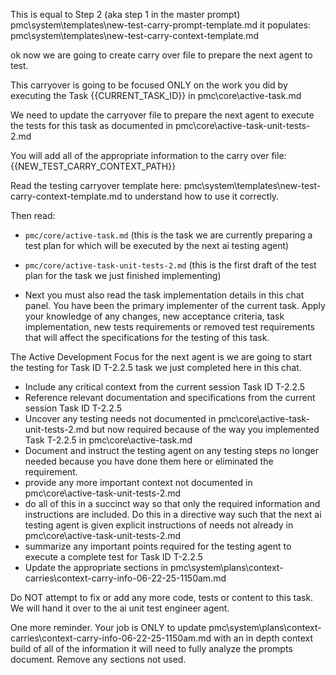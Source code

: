 This is equal to Step 2 (aka step 1 in the master prompt)
pmc\system\templates\new-test-carry-prompt-template.md
it populates:
pmc\system\templates\new-test-carry-context-template.md

ok now we are going to create carry over file to prepare the next agent to test. 

This carryover is going to be focused ONLY on the work you did by executing the Task {{CURRENT_TASK_ID}} in pmc\core\active-task.md

We need to update the carryover file to prepare the next agent to execute the tests for this task as documented in pmc\core\active-task-unit-tests-2.md  

You will add all of the appropriate information to the carry over file:
{{NEW_TEST_CARRY_CONTEXT_PATH}}

Read the testing carryover template here: pmc\system\templates\new-test-carry-context-template.md to understand how to use it correctly.

Then read:
- `pmc/core/active-task.md` (this is the task we are currently preparing a test plan for which will be executed by the next ai testing agent)

- `pmc/core/active-task-unit-tests-2.md` (this is the first draft of the test plan for the task we just finished implementing)

- Next you must also read the task implementation details in this chat panel. You have been the primary implementer of the current task. Apply your knowledge of any changes, new acceptance criteria, task implementation, new tests requirements or removed test requirements that will affect the specifications for the testing of this task.


The Active Development Focus for the next agent is we are going to start the testing for Task ID T-2.2.5 task we just completed here in this chat.

   - Include any critical context from the current session Task ID T-2.2.5
   - Reference relevant documentation and specifications from the current session Task ID T-2.2.5
   - Uncover any testing needs not documented in pmc\core\active-task-unit-tests-2.md but now required because of the way you implemented Task T-2.2.5 in pmc\core\active-task.md
   - Document and instruct the testing agent on any testing steps no longer needed because you have done them here or eliminated the requirement.
   - provide any more important context not documented in pmc\core\active-task-unit-tests-2.md
   - do all of this in a succinct way so that only the required information and instructions are included. Do this in a directive way such that the next ai testing agent is given explicit instructions of needs not already in pmc\core\active-task-unit-tests-2.md
   - summarize any important points required for the testing agent to execute a complete test for Task ID T-2.2.5
   - Update the appropriate sections in pmc\system\plans\context-carries\context-carry-info-06-22-25-1150am.md

Do NOT attempt to fix or add any more code, tests or content to this task. We will hand it over to the ai unit test engineer agent.  

One more reminder. Your job is ONLY to update pmc\system\plans\context-carries\context-carry-info-06-22-25-1150am.md with an in depth context build of all of the information it will need to fully analyze the prompts document. Remove any sections not used.